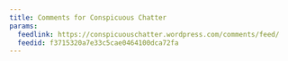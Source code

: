 ```yaml
---
title: Comments for Conspicuous Chatter
params:
  feedlink: https://conspicuouschatter.wordpress.com/comments/feed/
  feedid: f3715320a7e33c5cae0464100dca72fa
---
```


